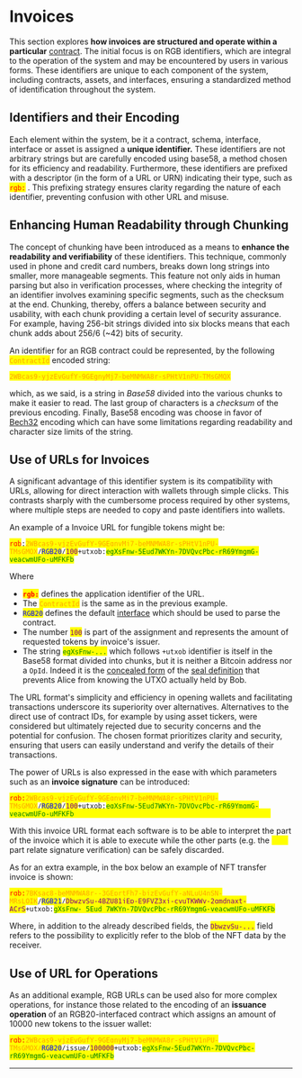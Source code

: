 # Invoices

This section explores **how invoices are structured and operate within a particular** [contract](glossary.md#contract). The initial focus is on RGB identifiers, which are integral to the operation of the system and may be encountered by users in various forms. These identifiers are unique to each component of the system, including contracts, assets, and interfaces, ensuring a standardized method of identification throughout the system.

## Identifiers and their Encoding

Each element within the system, be it a contract, schema, interface, interface or asset is assigned a **unique identifier.** These identifiers are not arbitrary strings but are carefully encoded using base58, a method chosen for its efficiency and readability. Furthermore, these identifiers are prefixed with a descriptor (in the form of a URL or URN) indicating their type, such as <mark style="color:red;">`rgb:`</mark> . This prefixing strategy ensures clarity regarding the nature of each identifier, preventing confusion with other URL and misuse.

## Enhancing Human Readability through Chunking

The concept of chunking have been introduced as a means to **enhance the readability and verifiability** of these identifiers. This technique, commonly used in phone and credit card numbers, breaks down long strings into smaller, more manageable segments. This feature not only aids in human parsing but also in verification processes, where checking the integrity of an identifier involves examining specific segments, such as the checksum at the end. Chunking, thereby, offers a balance between security and usability, with each chunk providing a certain level of security assurance. For example, having 256-bit strings divided into six blocks means that each chunk adds about 256/6 (\~42) bits of security.

An identifier for an RGB contract could be represented, by the following <mark style="color:orange;">`ContractId`</mark> encoded string:&#x20;

<mark style="color:orange;">`2WBcas9-yjzEvGufY-9GEgnyMj7-beMNMWA8r-sPHtV1nPU-TMsGMQX`</mark>

which, as we said, is a string in _Base58_ divided into the various chunks to make it easier to read. The last group of characters is a _checksum_ of the previous encoding. Finally, Base58 encoding was choose in favor of [Bech32](https://en.bitcoin.it/wiki/Bech32) encoding which can have some limitations regarding readability and character size limits of the string.

## Use of URLs for Invoices

A significant advantage of this identifier system is its compatibility with URLs, allowing for direct interaction with wallets through simple clicks. This contrasts sharply with the cumbersome process required by other systems, where multiple steps are needed to copy and paste identifiers into wallets.&#x20;

An example of a  Invoice URL for fungible tokens might be:&#x20;

<mark style="color:red;">`rgb`</mark>`:`<mark style="color:orange;">`2WBcas9-yjzEvGufY-9GEgnyMj7-beMNMWA8r-sPHtV1nPU-TMsGMQX`</mark>`/`<mark style="color:blue;">`RGB20`</mark>`/`<mark style="color:purple;">`100`</mark>`+utxob:`<mark style="color:green;">`egXsFnw-5Eud7WKYn-7DVQvcPbc-rR69YmgmG-veacwmUFo-uMFKFb`</mark>

Where

* &#x20;<mark style="color:red;">**`rgb:`**</mark> defines the application identifier of the URL.
* The <mark style="color:orange;">`ContractId`</mark> is the same as in the previous example.&#x20;
* <mark style="color:blue;">`RGB20`</mark> defines the default [interface](glossary.md#interface) which should be used to parse the contract.&#x20;
* The number <mark style="color:purple;">`100`</mark> is part of the assignment and represents the amount of  requested tokens by invoice's issuer. &#x20;
* The string  <mark style="color:green;">`egXsFnw-...`</mark>  which follows   `+utxob`  identifier is itself in the Base58 format divided into chunks, but it is neither a Bitcoin address nor a `OpId`. Indeed it is the [concealed form](../rgb-state-and-operations/components-of-a-contract-operation.md#seal-definition) of the [seal definition](glossary.md#seal-definition) that prevents Alice from knowing the UTXO actually held by Bob.

The URL format's simplicity and efficiency in opening wallets and facilitating transactions underscore its superiority over alternatives. Alternatives to the direct use of contract IDs, for example by using asset tickers, were considered but ultimately rejected due to security concerns and the potential for confusion. The chosen format prioritizes clarity and security, ensuring that users can easily understand and verify the details of their transactions.

The power of URLs is also expressed in the ease with which parameters such as an **invoice signature** can be introduced:&#x20;

<mark style="color:red;">`rgb:`</mark><mark style="color:orange;">`2WBcas9-yjzEvGufY-9GEgnyMj7-beMNMWA8r-sPHtV1nPU-TMsGMQX`</mark>`/`<mark style="color:blue;">`RGB20`</mark>`/`<mark style="color:purple;">`100`</mark>`+utxob:`<mark style="color:green;">`egXsFnw-5Eud7WKYn-7DVQvcPbc-rR69YmgmG-veacwmUFo-uMFKFb`</mark><mark style="color:yellow;">`?sig`</mark><mark style="color:yellow;">`=6kzbKKffP6xftkxn9UP8gWqiC41W16wYKE5CYaVhmEve`</mark>

With this invoice URL format each software is to be able to interpret the part of the invoice which it is able to execute while the other parts (e.g. the <mark style="color:yellow;">`?sig`</mark> part relate signature verification) can be safely discarded.

As for an extra example, in the box below an example of NFT transfer invoice is shown:&#x20;

<mark style="color:red;">`rgb:`</mark><mark style="color:orange;">`7BKsac8-beMNMWA8r--3GEprtFh7-bjzEvGufY-aNLuU4nSN-MRsLOIK`</mark>`/`<mark style="color:blue;">`RGB21`</mark>`/`<mark style="color:purple;">`DbwzvSu-4BZU81jEp-E9FVZ3xj-cyuTKWWy-2gmdnaxt-ACrS`</mark>`+utxob:`<mark style="color:green;">`gXsFnw- 5Eud 7WKYn-7DVQvcPbc-rR69YmgmG-veacwmUFo-uMFKFb`</mark>&#x20;

Where, in addition to the already described fields, the <mark style="color:purple;">`DbwzvSu-...`</mark> field refers to the possibility to explicitly refer to the blob of the NFT data by the receiver.

## Use of URL for Operations

As an additional example, RGB URLs can be used also for more complex operations, for instance those related to the encoding of an **issuance operation** of an RGB20-interfaced contract which assigns an amount of 10000 new tokens to the issuer wallet:

&#x20;<mark style="color:red;">`rgb:`</mark><mark style="color:orange;">`2WBcas9-yjzEvGufY-9GEgnyMj7-beMNMWA8r-sPHtV1nPU-TMsGMQX/`</mark><mark style="color:blue;">`RGB20`</mark>`/issue/`<mark style="color:purple;">`100000`</mark>`+utxob:`<mark style="color:green;">`egXsFnw-5Eud7WKYn-7DVQvcPbc-rR69YmgmG-veacwmUFo-uMFKFb`</mark>

***
